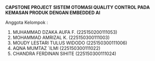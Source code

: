 **CAPSTONE PROJECT**
**SISTEM  OTOMASI QUALITY CONTROL PADA KEMASAN PRODUK DENGAN EMBEDDED AI**

Anggota Kelompok :
1. MUHAMMAD DZAKA AUFA F.  	    	(225150200111053)
2. MOHAMMAD AMRIZAL K. 			      (225150300111003)
3. MOUDY LESTARI TULUS WIDODO 		(225150300111006)
4. AQNA MUMTAZ `ILMI		 	      	(225150300111022)
5. CHANDRA FERDINAN SIHITE 		  	(225150300111024)

